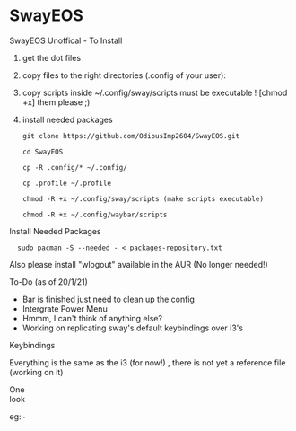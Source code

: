 # SwayEOS
SwayEOS
Unoffical - To Install
1) get the dot files

2) copy files to the right directories (.config of your user):

3) copy scripts inside ~/.config/sway/scripts must be executable ! [chmod +x] them please ;)

4) install needed packages

       git clone https://github.com/OdiousImp2604/SwayEOS.git

       cd SwayEOS

       cp -R .config/* ~/.config/
       
       cp .profile ~/.profile

       chmod -R +x ~/.config/sway/scripts (make scripts executable)
       
       chmod -R +x ~/.config/waybar/scripts
 
 Install Needed Packages
 
      sudo pacman -S --needed - < packages-repository.txt
      
  Also please install "wlogout" available in the AUR  (No longer needed!)  

To-Do (as of 20/1/21)

- Bar is finished just need to clean up the config
- Intergrate Power Menu
- Hmmm, I can't think of anything else? 
- Working on replicating sway's default keybindings over i3's

Keybindings

Everything is the same as the i3 (for now!) , there is not yet a reference file (working on it)

One thing that changed : To launch wofi is is super+D , I recommend you look through the config for sway has some extra features which I added.

eg: - A scratchpad 
